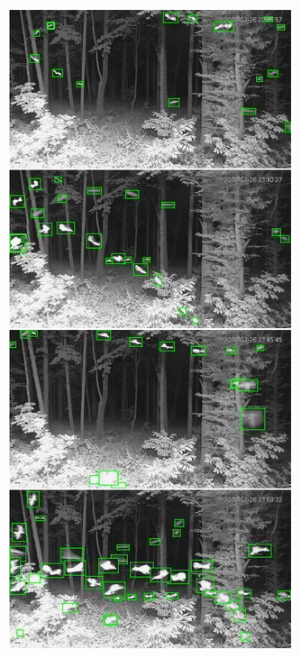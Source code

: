 ![20200726-223948-230953](in/20200726/20200726-223948-230953_0_.jpg)
![20200726-230958-234003](in/20200726/20200726-230958-234003_0_.jpg)
![20200726-234008-000003](in/20200726/20200726-234008-000003_0_.jpg)
![20200727-000008-003013](in/20200727/20200727-000008-003013_0_.jpg)
